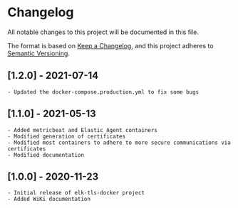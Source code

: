 # Changelog

All notable changes to this project will be documented in this file.

The format is based on [Keep a Changelog](https://keepachangelog.com/en/1.0.0/),
and this project adheres to [Semantic Versioning](https://semver.org/spec/v2.0.0.html).

## [1.2.0] - 2021-07-14

    - Updated the docker-compose.production.yml to fix some bugs

## [1.1.0] - 2021-05-13
    
    - Added metricbeat and Elastic Agent containers
    - Modified generation of certificates
    - Modified most containers to adhere to more secure communications via certificates
    - Modified documentation

## [1.0.0] - 2020-11-23

    - Initial release of elk-tls-docker project
    - Added WiKi documentation
